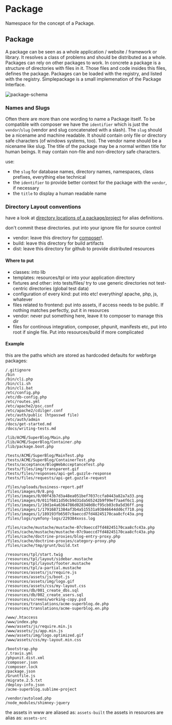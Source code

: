 # Package

Namespace for the concept of a Package.

## Package

A package can be seen as a whole application / website / framework or library. It resolves a class of problems and should be distributed as a whole.
Packages can rely on other packages to work. In concrete a package is a structure of directories with files in it. Those files and code insides this files, defines the package.
Packages can be loaded with the registry, and listed with the registry. Simplepackage is a small implemenation of the Package Interface.

![package-schema](assets/img/package.png "package schema")

### Names and Slugs

Often there are more than one wording to name a Package itself. To be compatible with composer we have the `identifier` which is just the `vendor`/`slug` (vendor and slug concatenated with a slash).
The `slug` should be a nicename and machine readable. It should contain only file or directory safe characters (of windows systems, too). The vendor name should be a nicename like slug.
The title of the package may be a normal written title for human beings. It may contain non-file and non-directory safe characters.

use:
* the `slug` for database names, directory names, namespaces, class prefixes, everything else technical
* the `identifier` to provide better context for the package with the `vendor`, if necessary
* the `title` to display a human readable name

### Directory Layout conventions

have a look at [directory locations of a package/project](directory-locations.md) for alias definitions.

don't commit these directories. put into your ignore file for source control
* vendor: leave this directory for [composer](http://www.getcomposer.org)!. 
* build: leave this directory for build artifacts
* dist: leave this directory for github to provide distributed resources

#### Where to put

* classes: into lib
* templates: resources/tpl or into your application directory
* fixtures and other: into tests/files/ try to use generic directories not test-centric directories (global test data)
* configuration of every kind: put into etc! everything! apache, php, js, whatever
* files related to frontend: put into assets, if access needs to be public. If nothing matches perfectly, put it in resources
* vendor: never put something here, leave it to composer to manage this dir
* files for continous integration, composer, phpunit, manifests etc, put into root if single file. Put into resources/build if more complicated

#### Example

this are the paths which are stored as hardcoded defaults for webforge packages:

```
/.gitignore
/bin
/bin/cli.php
/bin/cli.sh
/bin/cli.bat
/etc/config.php
/etc/db-config.php
/etc/routes.yml
/etc/apache2/psc.conf
/etc/apache2/cdilger.conf
/etc/auth/public (htpasswd file)
/etc/auth/admin
/docs/get-started.md
/docs/writing-tests.md

/lib/ACME/SuperBlog/Main.php
/lib/ACME/SuperBlog/Container.php
/lib/package.boot.php

/tests/ACME/SuperBlog/MainTest.php
/tests/ACME/SuperBlog/ContainerTest.php
/tests/acceptance/BlogWebAcceptanceTest.php
/tests/files/img/transparent.gif
/tests/files/responses/api-get.guzzle-response
/tests/files/requests/api-get.guzzle-request

/files/uploads/business-report.pdf
/files/images/0/8.png
/files/images/0/00f43b7d3a48ea051bef7037ccfa0443a82a7a33.png
/files/images/0/011f6811d50cb9d31da565242b9f99ef7aa4f6c1.png
/files/images/1/10d1e4a6364786d028340d8cf95cb03c0a5d36ff.png
/files/images/1/17916871384af3b4a515531a93846644dd6cf710.png
/files/images/1/189193fb6507c9aeccd7fd48245170caa8cfc43a.png
/files/logs/symfony-logs/229384xxss.log

/files/cache/mustache/mustache-07c9aeccd7fd48245170caa8cfc43a.php
/files/cache/mustache/mustache-07c9aeccd7fd48245170caa8cfc43a.php
/files/cache/doctrine-proxies/blog-entry-proxy.php
/files/cache/doctrine-proxies/category-proxy.php
/files/cache/tmp/grunt/build.txt

/resources/tpl/start.twig
/resources/tpl/layout/sidebar.mustache
/resources/tpl/layout/footer.mustache
/resources/tpl/a-partial.mustache
/resources/assets/js/require.js
/resources/assets/js/boot.js
/resources/assets/img/logo.gif
/resources/assets/css/my-layout.css
/resources/db/001_create_dbs.sql
/resources/db/002_create_users.sql
/resources/screens/working-copy.psd
/resources/translations/acme-superblog.de.php
/resources/translations/acme-superblog.en.php

/www/.htaccess
/www/index.php
/www/assets/js/require.min.js
/www/assets/js/app.min.js
/www/assets/img/logo.optimized.gif
/www/assets/css/my-layout.min.css

/bootstrap.php
/.travis.yml
/phpunit.dist.xml
/composer.json
/composer.lock
/package.json
/Gruntfile.js
/migrate.2.5.txt
/deploy-info.json
/acme-superblog.sublime-project

/vendor/autoload.php
/node_modules/shimney-jquery
```

the assets in www are aliased as: `assets-built`
the assets in resources are alias as: `assets-src`
